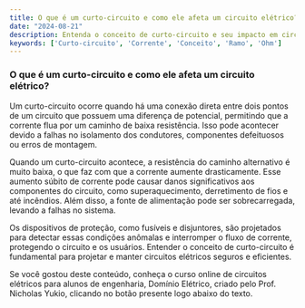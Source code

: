 ```yaml
---
title: O que é um curto-circuito e como ele afeta um circuito elétrico?
date: "2024-08-21"
description: Entenda o conceito de curto-circuito e seu impacto em circuitos elétricos.
keywords: ['Curto-circuito', 'Corrente', 'Conceito', 'Ramo', 'Ohm']
---
```


### O que é um curto-circuito e como ele afeta um circuito elétrico?

Um curto-circuito ocorre quando há uma conexão direta entre dois pontos de um circuito que possuem uma diferença de potencial, permitindo que a corrente flua por um caminho de baixa resistência. Isso pode acontecer devido a falhas no isolamento dos condutores, componentes defeituosos ou erros de montagem.

Quando um curto-circuito acontece, a resistência do caminho alternativo é muito baixa, o que faz com que a corrente aumente drasticamente. Esse aumento súbito de corrente pode causar danos significativos aos componentes do circuito, como superaquecimento, derretimento de fios e até incêndios. Além disso, a fonte de alimentação pode ser sobrecarregada, levando a falhas no sistema.

Os dispositivos de proteção, como fusíveis e disjuntores, são projetados para detectar essas condições anômalas e interromper o fluxo de corrente, protegendo o circuito e os usuários. Entender o conceito de curto-circuito é fundamental para projetar e manter circuitos elétricos seguros e eficientes.

Se você gostou deste conteúdo, conheça o curso online de circuitos elétricos para alunos de engenharia, Domínio Elétrico, criado pelo Prof. Nicholas Yukio, clicando no botão presente logo abaixo do texto.